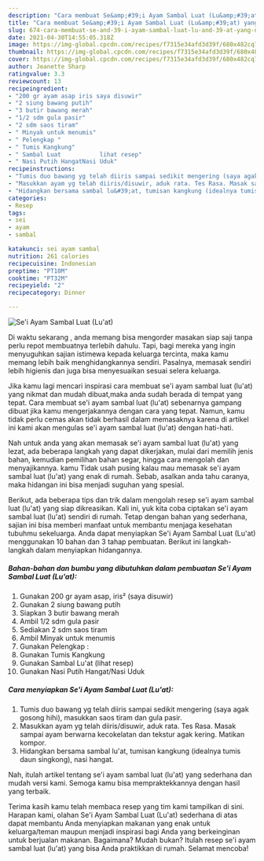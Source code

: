 ```yaml
---
description: "Cara membuat Se&amp;#39;i Ayam Sambal Luat (Lu&amp;#39;at) yang nikmat Untuk Jualan"
title: "Cara membuat Se&amp;#39;i Ayam Sambal Luat (Lu&amp;#39;at) yang nikmat Untuk Jualan"
slug: 674-cara-membuat-se-and-39-i-ayam-sambal-luat-lu-and-39-at-yang-nikmat-untuk-jualan
date: 2021-04-30T14:55:05.318Z
image: https://img-global.cpcdn.com/recipes/f7315e34afd3d39f/680x482cq70/sei-ayam-sambal-luat-luat-foto-resep-utama.jpg
thumbnail: https://img-global.cpcdn.com/recipes/f7315e34afd3d39f/680x482cq70/sei-ayam-sambal-luat-luat-foto-resep-utama.jpg
cover: https://img-global.cpcdn.com/recipes/f7315e34afd3d39f/680x482cq70/sei-ayam-sambal-luat-luat-foto-resep-utama.jpg
author: Jeanette Sharp
ratingvalue: 3.3
reviewcount: 13
recipeingredient:
- "200 gr ayam asap iris saya disuwir"
- "2 siung bawang putih"
- "3 butir bawang merah"
- "1/2 sdm gula pasir"
- "2 sdm saos tiram"
- " Minyak untuk menumis"
- " Pelengkap "
- " Tumis Kangkung"
- " Sambal Luat           lihat resep"
- " Nasi Putih HangatNasi Uduk"
recipeinstructions:
- "Tumis duo bawang yg telah diiris sampai sedikit mengering (saya agak gosong hihi), masukkan saos tiram dan gula pasir."
- "Masukkan ayam yg telah diiris/disuwir, aduk rata. Tes Rasa. Masak sampai ayam berwarna kecokelatan dan tekstur agak kering. Matikan kompor."
- "Hidangkan bersama sambal lu&#39;at, tumisan kangkung (idealnya tumis daun singkong), nasi hangat."
categories:
- Resep
tags:
- sei
- ayam
- sambal

katakunci: sei ayam sambal 
nutrition: 261 calories
recipecuisine: Indonesian
preptime: "PT10M"
cooktime: "PT32M"
recipeyield: "2"
recipecategory: Dinner

---
```



![Se&#39;i Ayam Sambal Luat (Lu&#39;at)](https://img-global.cpcdn.com/recipes/f7315e34afd3d39f/680x482cq70/sei-ayam-sambal-luat-luat-foto-resep-utama.jpg)

Di waktu  sekarang , anda memang bisa mengorder masakan siap saji tanpa perlu repot membuatnya terlebih dahulu. Tapi, bagi mereka yang ingin menyuguhkan sajian istimewa kepada keluarga tercinta, maka kamu memang lebih baik menghidangkannya sendiri. Pasalnya, memasak sendiri lebih higienis dan juga bisa menyesuaikan sesuai selera keluarga.

Jika kamu lagi mencari inspirasi cara membuat se&#39;i ayam sambal luat (lu&#39;at) yang nikmat dan mudah dibuat,maka anda sudah berada di tempat yang tepat. Cara membuat se&#39;i ayam sambal luat (lu&#39;at)  sebenarnya gampang dibuat jika kamu mengerjakannya dengan cara yang tepat. Namun, kamu tidak perlu cemas akan tidak berhasil dalam memasaknya 
karena di artikel ini kami akan mengulas se&#39;i ayam sambal luat (lu&#39;at) dengan hati-hati.  



Nah untuk anda yang akan memasak se&#39;i ayam sambal luat (lu&#39;at) yang lezat, ada beberapa langkah yang dapat dikerjakan, mulai dari memilih jenis bahan, kemudian pemilihan bahan segar, hingga cara mengolah dan menyajikannya. kamu Tidak usah pusing kalau mau memasak se&#39;i ayam sambal luat (lu&#39;at) yang enak di rumah. Sebab, asalkan anda  tahu caranya, maka hidangan ini bisa menjadi suguhan yang spesial.

Berikut, ada beberapa tips dan trik dalam mengolah resep se&#39;i ayam sambal luat (lu&#39;at) yang siap dikreasikan. Kali ini, yuk kita coba ciptakan se&#39;i ayam sambal luat (lu&#39;at) sendiri di rumah. Tetap dengan bahan yang sederhana, sajian ini bisa memberi manfaat untuk membantu menjaga kesehatan tubuhmu sekeluarga. Anda dapat menyiapkan Se&#39;i Ayam Sambal Luat (Lu&#39;at) menggunakan 10 bahan dan 3 tahap pembuatan. Berikut ini langkah-langkah dalam menyiapkan hidangannya.

<!--inarticleads1-->

##### Bahan-bahan dan bumbu yang dibutuhkan dalam pembuatan Se&#39;i Ayam Sambal Luat (Lu&#39;at):

1. Gunakan 200 gr ayam asap, iris² (saya disuwir)
1. Gunakan 2 siung bawang putih
1. Siapkan 3 butir bawang merah
1. Ambil 1/2 sdm gula pasir
1. Sediakan 2 sdm saos tiram
1. Ambil  Minyak untuk menumis
1. Gunakan  Pelengkap :
1. Gunakan  Tumis Kangkung
1. Gunakan  Sambal Lu&#39;at           (lihat resep)
1. Gunakan  Nasi Putih Hangat/Nasi Uduk




<!--inarticleads2-->

##### Cara menyiapkan Se&#39;i Ayam Sambal Luat (Lu&#39;at):

1. Tumis duo bawang yg telah diiris sampai sedikit mengering (saya agak gosong hihi), masukkan saos tiram dan gula pasir.
1. Masukkan ayam yg telah diiris/disuwir, aduk rata. Tes Rasa. Masak sampai ayam berwarna kecokelatan dan tekstur agak kering. Matikan kompor.
1. Hidangkan bersama sambal lu&#39;at, tumisan kangkung (idealnya tumis daun singkong), nasi hangat.




Nah, itulah artikel tentang  se&#39;i ayam sambal luat (lu&#39;at)  yang sederhana dan mudah versi kami. Semoga kamu bisa mempraktekkannya dengan hasil yang terbaik. 

Terima kasih kamu telah membaca resep yang tim kami tampilkan di sini. Harapan kami, olahan  Se&#39;i Ayam Sambal Luat (Lu&#39;at) sederhana di atas dapat membantu Anda menyiapkan makanan yang enak untuk keluarga/teman maupun menjadi inspirasi bagi Anda yang berkeinginan untuk berjualan makanan. Bagaimana? Mudah bukan? Itulah resep se&#39;i ayam sambal luat (lu&#39;at) yang bisa Anda praktikkan di rumah. Selamat mencoba!


